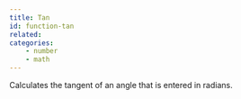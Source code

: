 ```yaml
---
title: Tan
id: function-tan
related:
categories:
    - number
    - math
---
```


Calculates the tangent of an angle that is entered in radians.